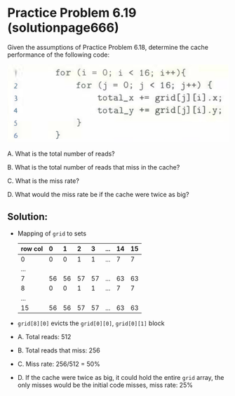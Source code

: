 # Practice Problem 6.19 (solutionpage666)
Given the assumptions of Practice Problem 6.18, determine the cache performance of the following code:

![](./images/6.19.png)

A. What is the total number of reads?

B. What is the total number of reads that miss in the cache?

C. What is the miss rate?

D. What would the miss rate be if the cache were twice as big?

## Solution:

- Mapping of `grid` to sets 

    |row col|0|1|2|3|...|14|15|
    |-|-|-|-|-|-|-|-|
    |0|0|0|1|1|...|7|7|
    |...||||||||
    |7|56|56|57|57|...|63|63|
    |8|0|0|1|1|...|7|7|
    |...||||||||
    |15|56|56|57|57|...|63|63|

- `grid[8][0]` evicts the `grid[0][0]`, `grid[0][1]` block

- A. Total reads: 512
- B. Total reads that miss: 256
- C. Miss rate: 256/512 = 50%
- D. If the cache were twice as big, it could hold the entire `grid` array, the only misses would be the initial code misses, miss rate: 25%